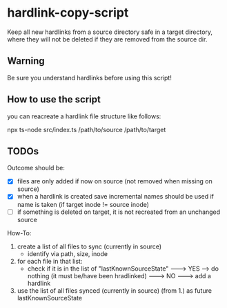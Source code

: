 # hardlink-copy-script
Keep all new hardlinks from a source directory safe in a target directory, where they will not be deleted if they are removed from the source dir.


## Warning

Be sure you understand hardlinks before using this script!


## How to use the script

you can reacreate a hardlink file structure like follows:

npx ts-node src/index.ts /path/to/source /path/to/target


## TODOs

Outcome should be:
- [x] files are only added if now on source (not removed when missing on source)
- [x] when a hardlink is created save incremental names should be used if name is taken (if target inode != source inode)
- [ ] if something is deleted on target, it is not recreated from an unchanged source

How-To:
1. create a list of all files to sync (currently in source)
	- identify via path, size, inode
2. for each file in that list:
    - check if it is in the list of "lastKnownSourceState"
       ---> YES --> do nothing (it must be/have been hradlinked)
       ---> NO ---> add a hardlink
3. use the list of all files synced (currently in source) (from 1.) as future lastKnownSourceState

